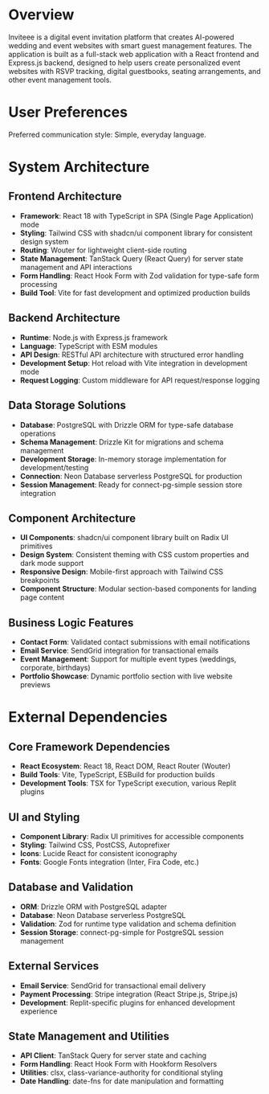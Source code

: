 # Overview

Inviteee is a digital event invitation platform that creates AI-powered wedding and event websites with smart guest management features. The application is built as a full-stack web application with a React frontend and Express.js backend, designed to help users create personalized event websites with RSVP tracking, digital guestbooks, seating arrangements, and other event management tools.

# User Preferences

Preferred communication style: Simple, everyday language.

# System Architecture

## Frontend Architecture
- **Framework**: React 18 with TypeScript in SPA (Single Page Application) mode
- **Styling**: Tailwind CSS with shadcn/ui component library for consistent design system
- **Routing**: Wouter for lightweight client-side routing
- **State Management**: TanStack Query (React Query) for server state management and API interactions
- **Form Handling**: React Hook Form with Zod validation for type-safe form processing
- **Build Tool**: Vite for fast development and optimized production builds

## Backend Architecture
- **Runtime**: Node.js with Express.js framework
- **Language**: TypeScript with ESM modules
- **API Design**: RESTful API architecture with structured error handling
- **Development Setup**: Hot reload with Vite integration in development mode
- **Request Logging**: Custom middleware for API request/response logging

## Data Storage Solutions
- **Database**: PostgreSQL with Drizzle ORM for type-safe database operations
- **Schema Management**: Drizzle Kit for migrations and schema management
- **Development Storage**: In-memory storage implementation for development/testing
- **Connection**: Neon Database serverless PostgreSQL for production
- **Session Management**: Ready for connect-pg-simple session store integration

## Component Architecture
- **UI Components**: shadcn/ui component library built on Radix UI primitives
- **Design System**: Consistent theming with CSS custom properties and dark mode support
- **Responsive Design**: Mobile-first approach with Tailwind CSS breakpoints
- **Component Structure**: Modular section-based components for landing page content

## Business Logic Features
- **Contact Form**: Validated contact submissions with email notifications
- **Email Service**: SendGrid integration for transactional emails
- **Event Management**: Support for multiple event types (weddings, corporate, birthdays)
- **Portfolio Showcase**: Dynamic portfolio section with live website previews

# External Dependencies

## Core Framework Dependencies
- **React Ecosystem**: React 18, React DOM, React Router (Wouter)
- **Build Tools**: Vite, TypeScript, ESBuild for production builds
- **Development Tools**: TSX for TypeScript execution, various Replit plugins

## UI and Styling
- **Component Library**: Radix UI primitives for accessible components
- **Styling**: Tailwind CSS, PostCSS, Autoprefixer
- **Icons**: Lucide React for consistent iconography
- **Fonts**: Google Fonts integration (Inter, Fira Code, etc.)

## Database and Validation
- **ORM**: Drizzle ORM with PostgreSQL adapter
- **Database**: Neon Database serverless PostgreSQL
- **Validation**: Zod for runtime type validation and schema definition
- **Session Storage**: connect-pg-simple for PostgreSQL session management

## External Services
- **Email Service**: SendGrid for transactional email delivery
- **Payment Processing**: Stripe integration (React Stripe.js, Stripe.js)
- **Development**: Replit-specific plugins for enhanced development experience

## State Management and Utilities
- **API Client**: TanStack Query for server state and caching
- **Form Handling**: React Hook Form with Hookform Resolvers
- **Utilities**: clsx, class-variance-authority for conditional styling
- **Date Handling**: date-fns for date manipulation and formatting